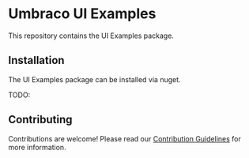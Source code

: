 # Umbraco UI Examples
This repository contains the UI Examples package. 

## Installation 
The UI Examples package can be installed via nuget.

TODO: 

## Contributing
Contributions are welcome! Please read our [Contribution Guidelines]('./CONTRIBUTING.md) for more information.

